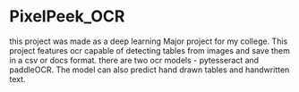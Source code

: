 # PixelPeek_OCR
this project was made as a deep learning Major project for my college. This project features ocr capable of detecting tables from images and save them in a csv or docs format. there are two ocr models - pytesseract and paddleOCR. The model can also predict hand drawn tables and handwritten text.

